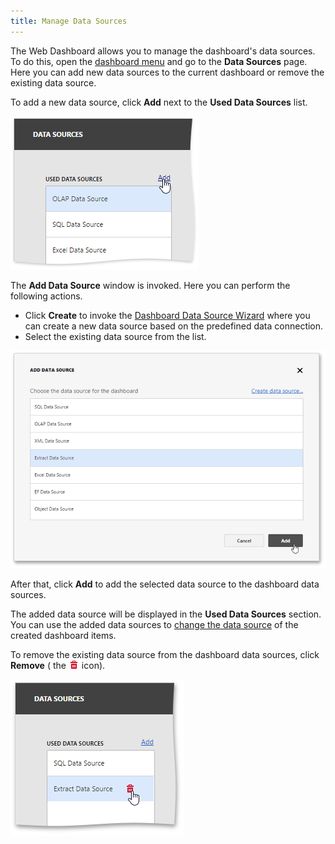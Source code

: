 ```yaml
---
title: Manage Data Sources
---
```

The Web Dashboard allows you to manage the dashboard's data sources. To do this, open the [dashboard menu](../../../../dashboard-for-web/articles/web-dashboard-designer-mode/ui-elements/dashboard-menu.md) and go to the **Data Sources** page. Here you can add new data sources to the current dashboard or remove the existing data source.

To add a new data source, click **Add** next to the **Used Data Sources** list.

![WDD-add-data-source-to-the-collection](../../../images/Img124583.png)

The **Add Data Source** window is invoked. Here you can perform the following actions.
* Click **Create** to invoke the [Dashboard Data Source Wizard](../../../../dashboard-for-web/articles/web-dashboard-designer-mode/providing-data/working-with-sql-data-sources/dashboard-data-source-wizard.md) where you can create a new data source based on the predefined data connection.
* Select the existing data source from the list.

![WDD-include-selected-data-source-to-the-dashboard](../../../images/Img124584.png)

After that, click **Add** to add the selected data source to the dashboard data sources.

The added data source will be displayed in the **Used Data Sources** section. You can use the added data sources to [change the data source](../../../../dashboard-for-web/articles/web-dashboard-designer-mode/binding-dashboard-items-to-data/binding-dashboard-items-to-data-in-the-web-dashboard.md) of the created dashboard items.

To remove the existing data source from the dashboard data sources, click **Remove** ( the ![WDD-icon-delete-data-source](../../../images/Img124585.png) icon).
 

![wdd-delete-data-source](../../../images/Img125495.png)